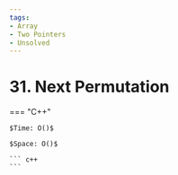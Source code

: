 ```yaml
---
tags:
- Array
- Two Pointers
- Unsolved
---
```



# 31. Next Permutation

=== "C++"

    $Time: O()$

    $Space: O()$

    ``` c++
    ```